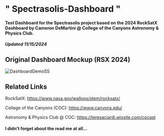 #  " Spectrasolis-Dashboard "

#### Test Dashboard for the Spectrasolis project based on the 2024 RockSatX Dashboard by Cameron DeMartini @ College of the Canyons Astronomy & Physics Club.  

#### *Updated 11/15/2024*


## Original Dashboard Mockup (RSX 2024)
![DashboardDemoSS](https://github.com/user-attachments/assets/4d38e25f-ef3a-4f6f-b612-b301bb85f2bc)

## Related Links
RockSatX: https://www.nasa.gov/wallops/stem/rocksatx/

College of the Canyons (COC): https://www.canyons.edu/

Astronomy & Physics Club @ COC: https://teresaciardi.wixsite.com/cocast

#### I didn't forget about the read me at all...
